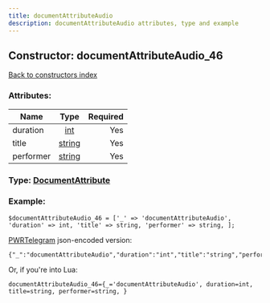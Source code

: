 ```yaml
---
title: documentAttributeAudio
description: documentAttributeAudio attributes, type and example
---
```

## Constructor: documentAttributeAudio\_46  
[Back to constructors index](index.md)



### Attributes:

| Name     |    Type       | Required |
|----------|:-------------:|---------:|
|duration|[int](../types/int.md) | Yes|
|title|[string](../types/string.md) | Yes|
|performer|[string](../types/string.md) | Yes|



### Type: [DocumentAttribute](../types/DocumentAttribute.md)


### Example:

```
$documentAttributeAudio_46 = ['_' => 'documentAttributeAudio', 'duration' => int, 'title' => string, 'performer' => string, ];
```  

[PWRTelegram](https://pwrtelegram.xyz) json-encoded version:

```
{"_":"documentAttributeAudio","duration":"int","title":"string","performer":"string"}
```


Or, if you're into Lua:  


```
documentAttributeAudio_46={_='documentAttributeAudio', duration=int, title=string, performer=string, }

```


